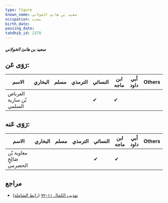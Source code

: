 ```yaml
---
type: figure
known_name: سعيد بن هانئ الخولاني
occupation: محدث
birth_date:
passing_date:
tahdhib_id: 2370
---
```

##### سعيد بن هانئ الخولاني

## رَوَى عَن:
| الاسم                    | البخاري | مسلم | الترمذي | النسائي | ابن ماجه | أبي داود | Others |
| ------------------------ | ------- | ---- | ------- | ------- | -------- | -------- | ------ |
| العرباض بْن سارية السلمي |         |      |         | ✔       | ✔        |          |        |
## رَوَى عَنه:
| الاسم                      | البخاري | مسلم | الترمذي | النسائي | ابن ماجه | أبي داود | Others |
| -------------------------- | ------- | ---- | ------- | ------- | -------- | -------- | ------ |
| معاوية بْن صَالِحٍ الحضرمي |         |      |         | ✔       | ✔        |          |        |
## مراجع
- [تهذيب الكمال ١١-٩٢](obsidian://open?vault=Tahdhib-al-Kamal&file=Figures/٢٣٧٠-سعيد%20بن%20هانئ%20الخولاني) ([رابط الشاملة](https://shamela.ws/book/3722/5412))